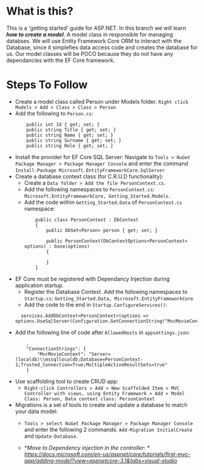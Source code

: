 # What is this?
This is a 'getting started' guide for ASP.NET. In this branch we will learn ***how to create a model***. A model class in responsible for managing databses. We will use Entity Framework Core ORM to interact with the Database, since it simplefies data access code and creates the database for us. Our model classes will be POCO because they do not have any dependancies with the EF Core framework.

# Steps To Follow
- Create a model class called Person under Models folder. `Right click Models > Add > Class > Class > Person`
- Add the following to `Person.cs`:
    ```
        public int Id { get; set; }
        public string Title { get; set; }
        public string Name { get; set; }
        public string Surname { get; set; }
        public string Role { get; set; }
    ```
- Install the provider for EF Core SQL Server: Navigate to `Tools > NuGet Package Manager > Package Manager Console` and enter the command `Install-Package Microsoft.EntityFrameworkCore.SqlServer`
- Create a database context class (for C.R.U.D functionality): 
  - Create a `Data folder > Add the file PersonContext.cs`. 
  - Add the following namespaces to `PersonContext.cs`: `Microsoft.EntityFrameworkCore, Getting_Started.Models`.
  - Add the code within `Getting_Started.Data` of `PersonContext.cs` namespace:
    ```
        public class PersonContext : DbContext
        {
            public DbSet<Person> person { get; set; }

            public PersonContext(DbContextOptions<PersonContext> options) : base(options)
            {

            }
        }
    ```
- EF Core must be registered with Dependancy Injection during application startup.
  - Register the Database Context. Add the following namespaces to `Startup.cs`: `Getting_Started.Data, Microsoft.EntityFrameworkCore`
  - Add the code to the end in `Startup.ConfigureServices()`:
  ```
    services.AddDbContext<PersonContext>(options => options.UseSqlServer(Configuration.GetConnectionString("MvcMovieContext")));
  ```
- Add the following line of code after `AllowedHosts` in `appsettings.json`:
    ```
        ,
        "ConnectionStrings": {
            "MvcMovieContext": "Server=(localdb)\\mssqllocaldb;Database=PersonContext-1;Trusted_Connection=True;MultipleActiveResultSets=true"
        }
    ```
- Use scaffolding tool to create CRUD app:
  - `Right-click Controllers > Add > New Scaffolded Item > MVC Controller with views, using Entity Framework > Add > Model Class: Person, Data context class: PersonContext`
- Migrations is a set of tools to create and update a database to match your data model:
  - `Tools > select NuGet Package Manager > Package Manager Console` and enter the following 2 commands: `Add-Migration InitialCreate` and `Update-Database`.

  - **Move to *Dependency injection in the controller: * https://docs.microsoft.com/en-us/aspnet/core/tutorials/first-mvc-app/adding-model?view=aspnetcore-3.1&tabs=visual-studio**